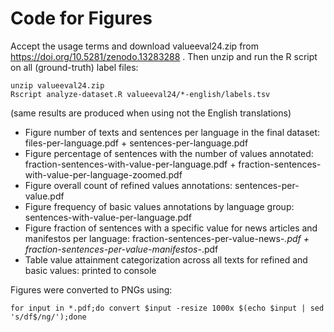 Code for Figures
================

Accept the usage terms and download valueeval24.zip from https://doi.org/10.5281/zenodo.13283288 . Then unzip and run the R script on all (ground-truth) label files:
```{bash}
unzip valueeval24.zip
Rscript analyze-dataset.R valueeval24/*-english/labels.tsv
```
(same results are produced when using not the English translations)

- Figure number of texts and sentences per language in the final dataset: files-per-language.pdf + sentences-per-language.pdf
- Figure percentage of sentences with the number of values annotated: fraction-sentences-with-value-per-language.pdf + fraction-sentences-with-value-per-language-zoomed.pdf
- Figure overall count of refined values annotations: sentences-per-value.pdf
- Figure frequency of basic values annotations by language group: sentences-with-value-per-language.pdf
- Figure fraction of sentences with a specific value for news articles and manifestos per language: fraction-sentences-per-value-news-*.pdf + fraction-sentences-per-value-manifestos-*.pdf
- Table value attainment categorization across all texts for refined and basic values: printed to console

Figures were converted to PNGs using:
```{bash}
for input in *.pdf;do convert $input -resize 1000x $(echo $input | sed 's/df$/ng/');done
```


